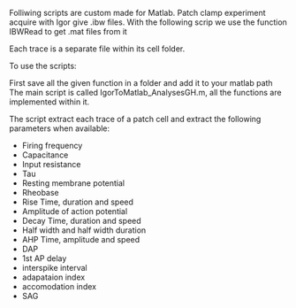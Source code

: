 Folliwing scripts are custom made for Matlab. 
Patch clamp experiment acquire with Igor give .ibw files.
With the following scrip we use the function IBWRead to get .mat files from it

Each trace is a separate file within its cell folder. 

To use the scripts:

First save all the given function in a folder and add it to your matlab path
The main script is called IgorToMatlab_AnalysesGH.m, all the functions are implemented within it. 

The script extract each trace of a patch cell and extract the following parameters when available:

- Firing frequency
- Capacitance
- Input resistance
- Tau
- Resting membrane potential
- Rheobase
- Rise Time, duration and speed
- Amplitude of action potential
- Decay Time, duration and speed
- Half width and half width duration
- AHP Time, amplitude and speed
- DAP
- 1st AP delay
- interspike interval
- adapataion index
- accomodation index
- SAG
